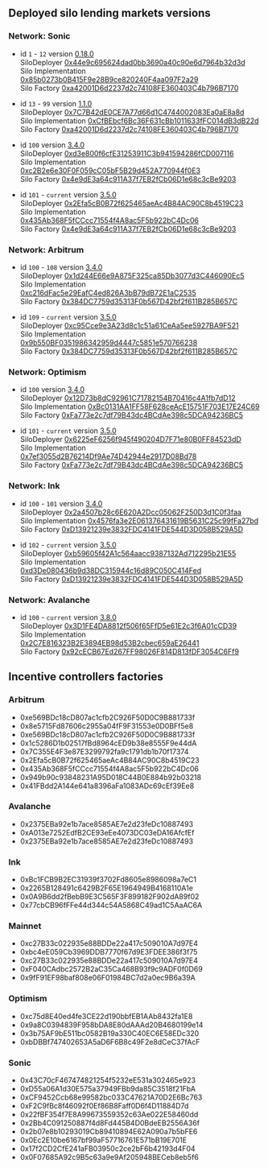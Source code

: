 ## Deployed silo lending markets versions

### Network: Sonic

- id `1` - `12` version [0.18.0](https://github.com/silo-finance/silo-contracts-v2/releases/tag/0.18.0) \
 SiloDeployer [0x44e9c695624dad0bb3690a40c90e6d7964b32d3d](https://sonicscan.org/address/0x44e9c695624dad0bb3690a40c90e6d7964b32d3d) \
 Silo Implementation [0x85b0273b0B415F9e28B9ce820240F4aa097F2a29](https://sonicscan.org/address/0x85b0273b0B415F9e28B9ce820240F4aa097F2a29) \
 Silo Factory [0xa42001D6d2237d2c74108FE360403C4b796B7170](https://sonicscan.org/address/0xa42001D6d2237d2c74108FE360403C4b796B7170)

 - id `13` - `99` version [1.1.0](https://github.com/silo-finance/silo-contracts-v2/releases/tag/1.1.0) \
 SiloDeployer [0x7C7B42dE0CE7A77d66d1C4744002083Ea0aE8a8d](https://sonicscan.org/address/0x7C7B42dE0CE7A77d66d1C4744002083Ea0aE8a8d) \
 Silo Implementation [0xCfBEbcf6Bc36F631cBb1011633fFC014dB3dB22d](https://sonicscan.org/address/0xCfBEbcf6Bc36F631cBb1011633fFC014dB3dB22d) \
 Silo Factory [0xa42001D6d2237d2c74108FE360403C4b796B7170](https://sonicscan.org/address/0xa42001D6d2237d2c74108FE360403C4b796B7170)

 - id `100` version [3.4.0](https://github.com/silo-finance/silo-contracts-v2/releases/tag/3.4.0) \
 SiloDeployer [0xd3e800f6cfE31253911C3b941594286fCD007116](https://sonicscan.org/address/0xd3e800f6cfE31253911C3b941594286fCD007116) \
 Silo Implementation [0xc2B2e6e30F0F059cC05bF5B29d452A770944f0E3](https://sonicscan.org/address/0xc2B2e6e30F0F059cC05bF5B29d452A770944f0E3) \
 Silo Factory [0x4e9dE3a64c911A37f7EB2fCb06D1e68c3cBe9203](https://sonicscan.org/address/0x4e9dE3a64c911A37f7EB2fCb06D1e68c3cBe9203)

 - id `101` - `current` version [3.5.0](https://github.com/silo-finance/silo-contracts-v2/releases/tag/3.5.0) \
 SiloDeployer [0x2Efa5cB0B72f625465aeAc4B84AC90C8b4519C23](https://sonicscan.org/address/0x2Efa5cB0B72f625465aeAc4B84AC90C8b4519C23) \
 Silo Implementation [0x435Ab368F5fCCcc71554f4A8ac5F5b922bC4Dc06](https://sonicscan.org/address/0x435Ab368F5fCCcc71554f4A8ac5F5b922bC4Dc06) \
 Silo Factory [0x4e9dE3a64c911A37f7EB2fCb06D1e68c3cBe9203](https://sonicscan.org/address/0x4e9dE3a64c911A37f7EB2fCb06D1e68c3cBe9203)
 
### Network: Arbitrum

 - id `100` - `108` version [3.4.0](https://github.com/silo-finance/silo-contracts-v2/releases/tag/3.4.0) \
 SiloDeployer [0x1d244E66e9A875F325ca85Db3077d3C446090Ec5](https://arbiscan.io/address/0x1d244E66e9A875F325ca85Db3077d3C446090Ec5) \
 Silo Implementation [0xc216dFac5e29EafC4ed826A3bB79dB72E1aC2535](https://arbiscan.io/address/0xc216dFac5e29EafC4ed826A3bB79dB72E1aC2535) \
 Silo Factory [0x384DC7759d35313F0b567D42bf2f611B285B657C](https://arbiscan.io/address/0x384DC7759d35313F0b567D42bf2f611B285B657C)

  - id `109` - `current` version [3.5.0](https://github.com/silo-finance/silo-contracts-v2/releases/tag/3.5.0) \
 SiloDeployer [0xc95Cce9e3A23d8c1c51a61CeAa5ee5927BA9F521](https://arbiscan.io/address/0xc95Cce9e3A23d8c1c51a61CeAa5ee5927BA9F521) \
 Silo Implementation [0x9b550BF0351986342959d4447c5851e570766238](https://arbiscan.io/address/0x9b550BF0351986342959d4447c5851e570766238) \
 Silo Factory [0x384DC7759d35313F0b567D42bf2f611B285B657C](https://arbiscan.io/address/0x384DC7759d35313F0b567D42bf2f611B285B657C)

### Network: Optimism

 - id `100` version [3.4.0](https://github.com/silo-finance/silo-contracts-v2/releases/tag/3.4.0) \
 SiloDeployer [0x12D73b8dC92961C71782154B70416c4A1fb7dD12](https://optimistic.etherscan.io/address/0x12D73b8dC92961C71782154B70416c4A1fb7dD12) \
 Silo Implementation [0xBc0131AA1FF58F628ceAcE15751F703E17E24C69](https://optimistic.etherscan.io/address/0xBc0131AA1FF58F628ceAcE15751F703E17E24C69) \
 Silo Factory [0xFa773e2c7df79B43dc4BCdAe398c5DCA94236BC5](https://optimistic.etherscan.io/address/0xFa773e2c7df79B43dc4BCdAe398c5DCA94236BC5)

 - id `101` - `current` version [3.5.0](https://github.com/silo-finance/silo-contracts-v2/releases/tag/3.5.0) \
 SiloDeployer [0x6225eF6256f945f490204D7F71e80B0FF84523dD](https://optimistic.etherscan.io/address/0x6225eF6256f945f490204D7F71e80B0FF84523dD) \
 Silo Implementation [0x7ef3055d2B76214Df9Ae74D42944e2917D08Bd78](https://optimistic.etherscan.io/address/0x7ef3055d2B76214Df9Ae74D42944e2917D08Bd78) \
 Silo Factory [0xFa773e2c7df79B43dc4BCdAe398c5DCA94236BC5](https://optimistic.etherscan.io/address/0xFa773e2c7df79B43dc4BCdAe398c5DCA94236BC5)

### Network: Ink

 - id `100` - `101` version [3.4.0](https://github.com/silo-finance/silo-contracts-v2/releases/tag/3.4.0) \
 SiloDeployer [0x2a4507b28c6E620A2Dcc05062F250D3d1C0f3faa](https://explorer.inkonchain.com/address/0x2a4507b28c6E620A2Dcc05062F250D3d1C0f3faa) \
 Silo Implementation [0x4576fa3e2E061376431619B5631C25c99fFa27bd](https://explorer.inkonchain.com/address/0x4576fa3e2E061376431619B5631C25c99fFa27bd) \
 Silo Factory [0xD13921239e3832FDC4141FDE544D3D058B529A5D](https://explorer.inkonchain.com/address/0xD13921239e3832FDC4141FDE544D3D058B529A5D)

 - id `102` - `current` version [3.5.0](https://github.com/silo-finance/silo-contracts-v2/releases/tag/3.4.0) \
 SiloDeployer [0xb59605f42A1c564aacc9387132Ad712295b21E55](https://explorer.inkonchain.com/address/0xb59605f42A1c564aacc9387132Ad712295b21E55) \
 Silo Implementation [0xd3De080436b9d38DC315944c16d89C050C414Fed](https://explorer.inkonchain.com/address/0xd3De080436b9d38DC315944c16d89C050C414Fed) \
 Silo Factory [0xD13921239e3832FDC4141FDE544D3D058B529A5D](https://explorer.inkonchain.com/address/0xD13921239e3832FDC4141FDE544D3D058B529A5D)


### Network: Avalanche
 - id `100` - `current` version [3.8.0](https://github.com/silo-finance/silo-contracts-v2/releases/tag/3.8.0) \
 SiloDeployer [0x3D1FE4DA8812f506f65FfD5e61E2c3f6A01cCD39](https://snowtrace.io/address/0x3D1FE4DA8812f506f65FfD5e61E2c3f6A01cCD39) \
 Silo Implementation [0x2C7E816323B2E3894EB98d53B2cbec659aE26441](https://snowtrace.io/address/0x2C7E816323B2E3894EB98d53B2cbec659aE26441) \
 Silo Factory [0x92cECB67Ed267FF98026F814D813fDF3054C6Ff9](https://snowtrace.io/address/0x92cECB67Ed267FF98026F814D813fDF3054C6Ff9)


## Incentive controllers factories

### Arbitrum 
- 0xe569BDc18cD807ac1cfb2C926F50D0C9B881733f
- 0x8e5715Fd87606c2955a04fF9F31553e0D0BFf5e8
- 0xe569BDc18cD807ac1cfb2C926F50D0C9B881733f
- 0x1c5286D1b02517fBd8964cED9b38e8555F9e44dA
- 0x7C355E4F3e87E3299792fa9c1791db1b70f17374
- 0x2Efa5cB0B72f625465aeAc4B84AC90C8b4519C23
- 0x435Ab368F5fCCcc71554f4A8ac5F5b922bC4Dc06
- 0x949b90c93848231A95D018C44B0E884b92b03218
- 0x41FBdd2A144e641a8396aFa1083ADc69cEf39Ee8

### Avalanche
- 0x2375EBa92e1b7ace8585AE7e2d23feDc10887493
- 0xA013e7252EdfB2CE93eEe4073DC03eDA16AfcfEf
- 0x2375EBa92e1b7ace8585AE7e2d23feDc10887493

### Ink
- 0xBc1FCB9B2EC31939f3702Fd8605e8986098a7eC1
- 0x2265B128491c6429B2F65E1964949B4168110A1e
- 0x0A9B6dd2fBebB9E3C565F3F899182F902dA89f02
- 0x77cbCB96fFFe44d344c54A5868C49ad1C5AaAC6A


### Mainnet
- 0xc27B33c022935e88BDDe22a417c509010A7d97E4
- 0xbc4eE059Cb3969DDB7770f67d9E3FDEE386f3f75
- 0xc27B33c022935e88BDDe22a417c509010A7d97E4
- 0xF040CAdbc2572B2aC35Ca468B93f9c9ADF0f0D69
- 0x9fF91EF98baf808e06F01984BC7d2a0ec9B6a39A

### Optimism
- 0xc75d8E40ed4fe3CE22d190bbfEB1AAb8432fa1E8
- 0x9a8C0394839F958bDA8E80dAAAd20B4680199e14
- 0x3b75AF9bE511bc0582B19a330C40EC6E58EDc320
- 0xbDBBf747402653A5aD6F6B8c49F2e8dCeC37fAcF

### Sonic
- 0x43C70cF467474821254f5232eE531a302465e923
- 0xD55a06A1d30E575a37949FBb9da85C3518f21FbA
- 0xCF9452Ccb68e99582bc033C47621A70D2E6Bc763
- 0xF2C9fBc8f46092f0Ef86B8Faff0D6f4D11884D7d
- 0x22fBF354f7E8A99673559352c63Ae022E58460dd
- 0x2Bb4C091250887f4d8Fd445B4D0BdeEB2556A36f
- 0x2b07e8b10293019Cb89410894E62A090a7b5bFE6
- 0x0Ec2E10be6167bf99aF57716761E571bB19E701E
- 0x17f2CD2CfE241aFB03950c2ce2bF6b42193d4F04
- 0x0F07685A92c9B5c63a9e9Af205948BECeb8eb5f6
